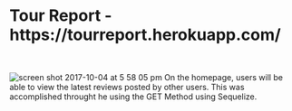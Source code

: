 <h1>Tour Report - https://tourreport.herokuapp.com/</h1><br>

![screen shot 2017-10-04 at 5 58 05 pm](https://user-images.githubusercontent.com/28886343/31206773-d9f4eb3e-a92e-11e7-9a29-da3b0036b8b5.png)
On the homepage, users will be able to view the latest reviews posted by other users. This was accomplished throught he using the GET Method using Sequelize. 
